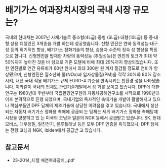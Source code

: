 # 배기가스 여과장치시장의 국내 시장 규모는?

국내의 현대차는 2007년 자체기술로 중소형(4L급)·중형
(6L급)·대형(10L급) 등 중·대형 상용 디젤엔진 3개종을 개발
하는데 성공했습니다. 신형 엔진은 연비·동력성능·내구성 등의
획기적인 향상, 배기가스 정화기술의 향상, 승용차 수준의 정숙
성 향상을 특징으로 합니다. 신형엔진을 탑재한 차량의 동력성능
(추월성능)은 엔진의 토크가 최대 약 50%까지 높아진 것을 바
탕으로 기존 모델에 비해 최대 29%까지 향상되었습니다.
또한 엔진별로 연간 유류비가 60만 원에서 최대 300만 원
까지 절감될 정도로 연비가 향상됐으며, 신형엔진은 질소산화
물(NOx)과 입자상물질(PM)을 각각 30%와 80% 감소시켜, 내년
국내 적용 배기가스 규제 EURO-4 기준을 만족시키는 친환경
성을 나타냈습니다. 이와같이 국내의 업체도 관련기술개발에서 성
과를 보이고 있습니다.
DPF에 대한 연구는 1980년대 후반부터 국립환경연구원의
자동차공해연구소를 시작으로 1990년대 이후 본격적으로 진행
되었으며, 국내기업의 독자적인 촉매기술 개발이 활발해지고
있으나 핵심부품인 DPF 담체의 제조기술에 상당한 어려움을
겪고 있습니다.
국내에서 생산되는 자동차 배기가스 정화용 촉매에 공급되
는 담체는 세계 배기가스 정화용 촉매담체 시장을 양분하고 있
는 미국의 코닝과 일본의 NGK 등에서 공급받고 있습니다. SK, 현대
모비스, 대우정밀, 일진전기, 블루플래닛 등은 모두 DPF 인증을
획득했으나, DPF 담체는 전량 코닝과 NGK, Ibiden에서 공급받
고 있습니다. 


## 참고문서
- 23-2014_디젤 매연여과장치_.pdf